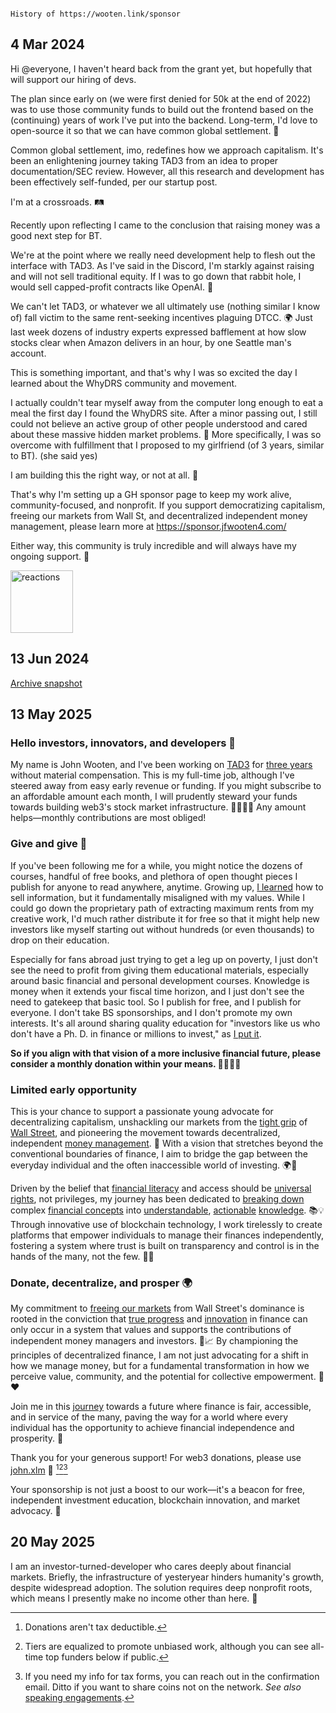 ```

History of https://wooten.link/sponsor

```

## 4 Mar 2024

Hi @everyone,
I haven't heard back from the grant yet, but hopefully that will support our hiring of devs.

The plan since early on (we were first denied for 50k at the end of 2022) was to use those community funds to build out the frontend based on the (continuing) years of work I've put into the backend. Long-term, I'd love to open-source it so that we can have common global settlement. :handshake:

Common global settlement, imo, redefines how we approach capitalism. It's been an enlightening journey taking TAD3 from an idea to proper documentation/SEC review. However, all this research and development has been effectively self-funded, per our startup post.

I'm at a crossroads. :railway_track:

Recently upon reflecting I came to the conclusion that raising money was a good next step for BT.

We're at the point where we really need development help to flesh out the interface with TAD3.
As I've said in the Discord, I'm starkly against raising and will not sell traditional equity.
If I was to go down that rabbit hole, I would sell capped-profit contracts like OpenAI. :money_with_wings:

We can't let TAD3, or whatever we all ultimately use (nothing similar I know of) fall victim to the same rent-seeking incentives plaguing DTCC. :earth_africa:
Just last week dozens of industry experts expressed bafflement at how slow stocks clear when Amazon delivers in an hour, by one Seattle man's account.

This is something important, and that's why I was so excited the day I learned about the WhyDRS community and movement.

I actually couldn't tear myself away from the computer long enough to eat a meal the first day I found the WhyDRS site.
After a minor passing out, I still could not believe an active group of other people understood and cared about these massive hidden market problems. :star2:
More specifically, I was so overcome with fulfillment that I proposed to my girlfriend (of 3 years, similar to BT). (she said yes)

I am building this the right way, or not at all. :100:

That's why I'm setting up a GH sponsor page to keep my work alive, community-focused, and nonprofit.
If you support democratizing capitalism, freeing our markets from Wall St, and decentralized independent money management, please learn more at https://sponsor.jfwooten4.com/

Either way, this community is truly incredible and will always have my ongoing support. :purple_heart:

[<img width="100" alt="reactions" src="https://github.com/user-attachments/assets/53327d81-ccf5-49c6-baf3-8c1e06886d06">](https://discord.com/channels/1102309240145707049/1120679402754281575/1214286885871026208)


## 13 Jun 2024

[Archive snapshot](https://web.archive.org/web/20240613072331/https://github.com/sponsors/JFWooten4)


## 13 May 2025

### Hello investors, innovators, and developers 💜

My name is John Wooten, and I've been working on [TAD3](https://www.tad3.dev) for [three years](https://github.com/stellar/stellar-protocol/issues/1015) without material compensation. This is my full-time job, although I've steered away from easy early revenue or funding. If you might subscribe to an affordable amount each month, I will prudently steward your funds towards building web3's stock market infrastructure. 🫱🏻‍🫲🏼 Any amount helps—monthly contributions are most obliged!

### Give and give 🌱

If you've been following me for a while, you might notice the dozens of courses, handful of free books, and plethora of open thought pieces I publish for anyone to read anywhere, anytime. Growing up, [I learned](https://x.com/JFWooten4/status/1769775991902105870) how to sell information, but it fundamentally misaligned with my values. While I could go down the proprietary path of extracting maximum rents from my creative work, I'd much rather distribute it for free so that it might help new investors like myself starting out without hundreds (or even thousands) to drop on their education.

Especially for fans abroad just trying to get a leg up on poverty, I just don't see the need to profit from giving them educational materials, especially around basic financial and personal development courses. Knowledge is money when it extends your fiscal time horizon, and I just don't see the need to gatekeep that basic tool. So I publish for free, and I publish for everyone. I don't take BS sponsorships, and I don't promote my own interests. It's all around sharing quality education for "investors like us who don't have a Ph. D. in finance or millions to invest," as [I put it](https://podcast.jfwooten4.com).

**So if you align with that vision of a more inclusive financial future, please consider a monthly donation within your means. 🫱🏻‍🫲🏼**

### Limited early opportunity

This is your chance to support a passionate young advocate for decentralizing capitalism, unshackling our markets from the [tight grip](https://youtu.be/YUwqzeaR1lA) of [Wall Street](https://youtu.be/JGWN1-I8Kac), and pioneering the movement towards decentralized, independent [money management](https://www.ninetonoonsecrets.com/free-book). 🌟 With a vision that stretches beyond the conventional boundaries of finance, I aim to bridge the gap between the everyday individual and the often inaccessible world of investing. 🌍💼

Driven by the belief that [financial literacy](https://www.youtube.com/playlist?list=PLWUFvhKuc_5u5CR31Nr-dArLS1U_namsc) and access should be [universal rights](https://youtu.be/FwjDQ-h3TQE), not privileges, my journey has been dedicated to [breaking down](https://www.youtube.com/playlist?list=PLWUFvhKuc_5vyAfq_AbWz-wSl82p_xtH9) complex [financial concepts](https://www.youtube.com/playlist?list=PLWUFvhKuc_5tD0NuFpppsQotuOj9T892C) into [understandable](https://www.youtube.com/playlist?list=PLWUFvhKuc_5uRBw4Im9VfnkBIOopUJJ3i), [actionable](https://www.youtube.com/playlist?list=PLWUFvhKuc_5u7Qm6Hj-ahiZ9_C0A5zKAE) [knowledge](https://www.youtube.com/playlist?list=PLWUFvhKuc_5vGmiWsKgmra0qI8cXOLxmE). 📚💡 Through innovative use of blockchain technology, I work tirelessly to create platforms that empower individuals to manage their finances independently, fostering a system where trust is built on transparency and control is in the hands of the many, not the few. 🔗🔐

### Donate, decentralize, and prosper 🌍

My commitment to [freeing our markets](https://thesis.jfwooten4.com) from Wall Street's dominance is rooted in the conviction that [true progress](https://explainer.jfwooten4.com) and [innovation](https://www.whydrs.org) in finance can only occur in a system that values and supports the contributions of independent money managers and investors. 💪📈 By championing the principles of decentralized finance, I am not just advocating for a shift in how we manage money, but for a fundamental transformation in how we perceive value, community, and the potential for collective empowerment. 🚀❤️

Join me in this [journey](https://www.blocktransfer.com/blog/author/wooten/) towards a future where finance is fair, accessible, and in service of the many, paving the way for a world where every individual has the opportunity to achieve financial independence and prosperity. 🤝

Thank you for your generous support! For web3 donations, please use [john.xlm](https://app.sorobandomains.org/domains/john.xlm)
🌌 [^a][^b][^c]

Your sponsorship is not just a boost to our work—it's a beacon for free, independent investment education, blockchain innovation, and market advocacy. 🚀

[^a]: Donations aren't tax deductible.
[^b]: Tiers are equalized to promote unbiased work, although you can see all-time top funders below if public.
[^c]: If you need my info for tax forms, you can reach out in the confirmation email. Ditto if you want to share coins not on the network. _See also_ [speaking engagements](https://jfwooten4.com).


## 20 May 2025

I am an investor-turned-developer who cares deeply about financial markets. Briefly, the infrastructure of yesteryear hinders humanity's growth, despite widespread adoption. The solution requires deep nonprofit roots, which means I presently make no income other than here. 💜
